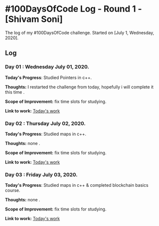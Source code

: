 # #100DaysOfCode Log - Round 1 - [Shivam Soni]

The log of my #100DaysOfCode challenge. Started on [July 1, Wednesday, 2020].

## Log

### Day 01 : Wednesday July 01,  2020. 

**Today's Progress**: Studied Pointers in c++.

**Thoughts:** I restarted the challenge from today, hopefully i will complete it this time .  

**Scope of Improvement:** fix time slots for studying.

**Link to work:** [Today's work](https://github.com/i-shivamsoni/Dsa_Learning)



### Day 02 : Thursday July 02,  2020. 

**Today's Progress**: Studied maps in c++.

**Thoughts:** none .  

**Scope of Improvement:** fix time slots for studying.

**Link to work:** [Today's work](https://github.com/i-shivamsoni/Dsa_Learning)

### Day 03 : Friday July 03,  2020. 

**Today's Progress**: Studied maps in c++ & completed blockchain basics course.

**Thoughts:** none .  

**Scope of Improvement:** fix time slots for studying.

**Link to work:** [Today's work](https://github.com/i-shivamsoni/Dsa_Learning)
